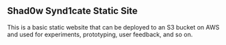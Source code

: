 ## Shad0w Synd1cate Static Site  

This is a basic static website that can be deployed to an S3 bucket on AWS and used for experiments, prototyping, user feedback, and so on.
